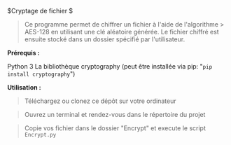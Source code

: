 $Cryptage de fichier
$
> Ce programme permet de chiffrer un fichier à l'aide de l'algorithme > AES-128 en utilisant une clé aléatoire générée. Le fichier chiffré est ensuite stocké dans un dossier spécifié par l'utilisateur.

**Prérequis :**

Python 3
La bibliothèque cryptography (peut être installée via pip: "`pip install cryptography`")

**Utilisation :**
> Téléchargez ou clonez ce dépôt sur votre ordinateur

> Ouvrez un terminal et rendez-vous dans le répertoire du projet

> Copie vos fichier dans le dossier "Encrypt" et execute le script `Encrypt.py`